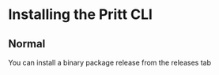 # Installing the Pritt CLI

## Normal
You can install a binary package release from the releases tab 
